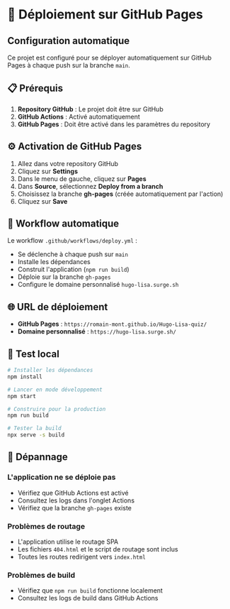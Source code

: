 # 🚀 Déploiement sur GitHub Pages

## Configuration automatique

Ce projet est configuré pour se déployer automatiquement sur GitHub Pages à chaque push sur la branche `main`.

## 📋 Prérequis

1. **Repository GitHub** : Le projet doit être sur GitHub
2. **GitHub Actions** : Activé automatiquement
3. **GitHub Pages** : Doit être activé dans les paramètres du repository

## ⚙️ Activation de GitHub Pages

1. Allez dans votre repository GitHub
2. Cliquez sur **Settings**
3. Dans le menu de gauche, cliquez sur **Pages**
4. Dans **Source**, sélectionnez **Deploy from a branch**
5. Choisissez la branche **gh-pages** (créée automatiquement par l'action)
6. Cliquez sur **Save**

## 🔄 Workflow automatique

Le workflow `.github/workflows/deploy.yml` :
- Se déclenche à chaque push sur `main`
- Installe les dépendances
- Construit l'application (`npm run build`)
- Déploie sur la branche `gh-pages`
- Configure le domaine personnalisé `hugo-lisa.surge.sh`

## 🌐 URL de déploiement

- **GitHub Pages** : `https://romain-mont.github.io/Hugo-Lisa-quiz/`
- **Domaine personnalisé** : `https://hugo-lisa.surge.sh/`

## 📱 Test local

```bash
# Installer les dépendances
npm install

# Lancer en mode développement
npm start

# Construire pour la production
npm run build

# Tester la build
npx serve -s build
```

## 🐛 Dépannage

### L'application ne se déploie pas
- Vérifiez que GitHub Actions est activé
- Consultez les logs dans l'onglet Actions
- Vérifiez que la branche `gh-pages` existe

### Problèmes de routage
- L'application utilise le routage SPA
- Les fichiers `404.html` et le script de routage sont inclus
- Toutes les routes redirigent vers `index.html`

### Problèmes de build
- Vérifiez que `npm run build` fonctionne localement
- Consultez les logs de build dans GitHub Actions
